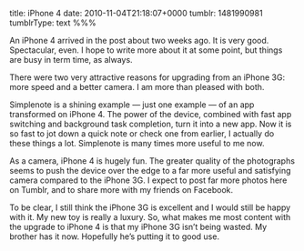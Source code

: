 title: iPhone 4
date: 2010-11-04T21:18:07+0000
tumblr: 1481990981
tumblrType: text
%%%

An iPhone 4 arrived in the post about two weeks ago. It is very good. Spectacular, even. I hope to write more about it at some point, but things are busy in term time, as always.

There were two very attractive reasons for upgrading from an iPhone 3G: more speed and a better camera. I am more than pleased with both.

Simplenote is a shining example — just one example — of an app transformed on iPhone 4. The power of the device, combined with fast app switching and background task completion, turn it into a new app. Now it is so fast to jot down a quick note or check one from earlier, I actually do these things a lot. Simplenote is many times more useful to me now.

As a camera, iPhone 4 is hugely fun. The greater quality of the photographs seems to push the device over the edge to a far more useful and satisfying camera compared to the iPhone 3G. I expect to post far more photos here on Tumblr, and to share more with my friends on Facebook.

To be clear, I still think the iPhone 3G is excellent and I would still be happy with it. My new toy is really a luxury. So, what makes me most content with the upgrade to iPhone 4 is that my iPhone 3G isn’t being wasted. My brother has it now. Hopefully he’s putting it to good use.
